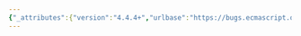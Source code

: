 ```yaml
---
{"_attributes":{"version":"4.4.4+","urlbase":"https://bugs.ecmascript.org/","maintainer":"dherman@mozilla.com"},"bug":{"bug_id":630,"creation_ts":"2012-08-28 13:23:00 -0700","short_desc":"12.2.1: \"LetBinding\"","delta_ts":"2012-09-28 12:23:57 -0700","product":"Draft for 6th Edition","component":"editorial issue","version":"Rev 9: July 8, 2012 Draft","rep_platform":"All","op_sys":"All","bug_status":"RESOLVED","resolution":"FIXED","priority":"Normal","bug_severity":"minor","everconfirmed":true,"reporter":{"uid":"jmdyck","name":"Michael Dyck"},"assigned_to":{"uid":"allen","name":"Allen Wirfs-Brock"},"long_desc":[{"commentid":1533,"comment_count":0,"who":{"uid":"jmdyck","name":"Michael Dyck"},"bug_when":"2012-08-28 13:23:20 -0700","thetext":"In 12.2.1 \"Let and Const Declarations\",\nthe Note refers twice to \"LetBinding\",\nbut no such symbol exists.\n\nChange to \"LexicalBinding\" ?"},{"commentid":1534,"comment_count":1,"who":{"uid":"jmdyck","name":"Michael Dyck"},"bug_when":"2012-08-28 13:23:56 -0700","thetext":"(Also, in the same Note, change \"accssed\" to \"accessed\".)"},{"commentid":1546,"comment_count":2,"who":{"uid":"allen","name":"Allen Wirfs-Brock"},"bug_when":"2012-08-30 13:10:20 -0700","thetext":"corrected in editor's draft."},{"commentid":1643,"comment_count":3,"who":{"uid":"allen","name":"Allen Wirfs-Brock"},"bug_when":"2012-09-28 12:23:57 -0700","thetext":"fixed in rev10, Sept. 27 2012 draft"}]}}
---
```

